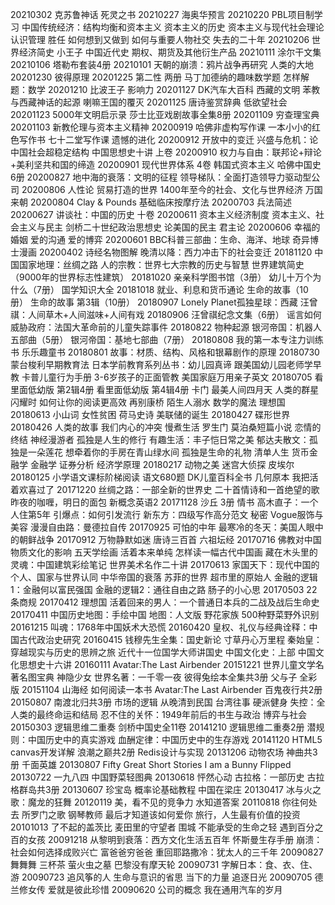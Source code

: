 20210302
	克苏鲁神话
	死灵之书
20210227
	海奥华预言
20210220
	PBL项目制学习
	中国传统经济：结构均衡和资本主义
	资本主义的历史
	资本主义与现代社会理论
	认识管理
	胜任
	如何想到又做到
	如何与重要人物社交
	失去的二十年
20210206
	世界经济简史
	小王子
	中国近代史
	期权、期货及其他衍生产品
20210111
	涂尔干文集
20210106
	塔勒布套装4册
20210101
	天朝的崩溃：鸦片战争再研究
	人类的大地
20201230
	彼得原理
20201225
	第二性 两册
	马丁加德纳的趣味数学题
	怎样解题：数学
20201210
	比波王子
	影响力
20201127
	DK汽车大百科
	西藏的文明
	苯教与西藏神话的起源
	喇嘛王国的覆灭
20201125
	唐诗鉴赏辞典
	低欲望社会
20201123
	5000年文明启示录
	莎士比亚戏剧故事全集8册
20201109
	穷查理宝典
20201103
	新教伦理与资本主义精神
20200919
	哈佛非虚构写作课
	一本小小的红色写作书
	七十二堂写作课
	遗憾的进化
20200912
	开放中的变迁
	兴盛与危机：论中国社会超稳定结构
	中国思想史十讲 上卷
20200910
	权力与自由：联邦论+辩论+美利坚共和国的缔造
20200901
	现代世界体系 4卷
	韩国式资本主义
	哈佛中国史6册
20200827
	地中海的衰落：文明的征程
	领导梯队：全面打造领导力驱动型公司
20200806
	人性论
	贸易打造的世界 1400年至今的社会、文化与世界经济
	万国来朝
20200804
	Clay & Pounds 基础临床按摩疗法
20200703
	兵法简述
20200627
	讲谈社：中国的历史 十卷
20200611
	资本主义经济制度
	资本主义、社会主义与民主
	剑桥二十世纪政治思想史
	论美国的民主
	君主论
20200606
	幸福的婚姻
	爱的沟通
	爱的博弈
20200601
	BBC科普三部曲：生命、海洋、地球
	奇异博士漫画
20200402
	诗经名物图解
	晚清以降：西力冲击下的社会变迁
20181120
	中国国家地理：丝绸之路
	人的宗教：世界七大宗教的历史与智慧
	世界建筑简史（9000年的世界标志性建筑）
20181020
	亲亲科学图书馆（3册）
	幼儿十万个为什么（7册）
	国学知识大全
20181018
	就业、利息和货币通论
	生命的故事（10册）
	生命的故事 第3辑（10册）
20180907
	Lonely Planet孤独星球：西藏
	汪曾祺：人间草木+人间滋味+人间有戏
20180906
	汪曾祺纪念文集（6册）
	谣言如何威胁政府：法国大革命前的儿童失踪事件
20180822
	物种起源
	银河帝国：机器人五部曲（5册）
	银河帝国：基地七部曲（7册）
20180808
	我的第一本专注力训练书
	乐乐趣童书
20180801
	故事：材质、结构、风格和银幕剧作的原理
20180730
	蒙台梭利早期教育法
	日本学前教育系列丛书：幼儿园真谛
	跟美国幼儿园老师学早教
	卡普儿童行为手册
	3-6岁孩子的正面管教
	美国家庭万用亲子英文
20180705
	看里面低幼版 第2辑4册
	看里面低幼版 第4辑4册
	卡门
	最美人间四月天
	人类的群星闪耀时
	如何让你的阅读更高效
	再别康桥
	陌生人溺水
	数学的魔法
	理想国
20180613
	小山词
	女性贫困
	荷马史诗
	美联储的诞生
20180427
	碟形世界
20180426
	人类的故事
	我们内心的冲突
	慢煮生活
	罗生门
	莫泊桑短篇小说
	恋情的终结
	神经漫游者
	孤独是人生的修行
	有趣生活：丰子恺日常之美
	郁达夫散文：孤独是一朵莲花
	想牵着你的手房在青山绿水间
	孤独是生命的礼物
	清单人生
	货币金融学
	金融学
	证券分析
	经济学原理
20180217
	动物之美
	迷宫大侦探 皮埃尔
20180125
	小学语文课标阶梯阅读
	语文680题
	DK儿童百科全书
	几何原本
	我把活着欢喜过了
20171220
	丝绸之路：一部全新的世界史
	二十首情诗和一首绝望的歌
	昨夜的咖喱，明日的面包
	新概念英语2
20171128
	沙丘 3册
	情书
	高木直子：一个人住第5年
	引爆点：如何引发流行
	新东方：四级写作高分范文
	秘密
	Vogue服饰与美容
	漫漫自由路：曼德拉自传
20170925
	可怕的中年
	最寒冷的冬天：美国人眼中的朝鲜战争
20170912
	万物静默如迷
	唐诗三百首
	六祖坛经
20170716
	佛教对中国物质文化的影响
	五天学绘画
	活着本来单纯
	怎样读一幅古代中国画
	藏在木头里的灵魂：中国建筑彩绘笔记
	世界美术名作二十讲
20170613
	家国天下：现代中国的个人、国家与世界认同
	中华帝国的衰落
	苏菲的世界
	超市里的原始人
	金融的逻辑1：金融何以富民强国
	金融的逻辑2：通往自由之路
	肠子的小心思
20170503
	22条商规
20170412
	理想国 活着回来的男人：一个普通日本兵的二战及战后生命史
20170411
	中国历史地图：手绘中国
	地图：人文版
	野花家族
	500种野菜野外识别
20161215
	叫魂：1768年中国妖术大恐慌
20160420
	皇权、礼仪与经典诠释：中国古代政治史研究
20160415
	钱穆先生全集：国史新论
	寸草丹心万里程
	秦始皇：穿越现实与历史的思辨之旅
	近代十一位国学大师讲国史
	中国文化史：上部
	中国文化思想史十六讲
20160111
	Avatar:The Last Airbender
20151221
	世界儿童文学名著名图宝典
	神隐少女
	世界名著：一千零一夜
	彼得兔绘本全集共3册
	父与子 全彩版
20151104
	山海经
	如何阅读一本书
	Avatar:The Last Airbender
	百鬼夜行共2册
20150807
	南渡北归共3册
	市场的逻辑
	从晚清到民国
	台湾往事
	硬派健身
	失控：全人类的最终命运和结局
	忍不住的关怀：1949年前后的书生与政治
	博弈与社会
20150303
	逻辑思维二重奏
	剑桥中国史全11卷
20141210
	逻辑思维二重奏2册
	潜规则：中国历史中的真实游戏
	血酬定律：中国历史中的生存游戏
20141120
	HTML5 canvas开发详解
	浪潮之巅共2册
	Redis设计与实现
20131206
	动物农场
	神曲共3册
	千面英雄
20130807
	Fifty Great Short Stories
	I am a Bunny
	Flipped
20130722
	一九八四
	中国野菜轻图典
20130618
	怦然心动
	古拉格：一部历史
	古拉格群岛共3册
20130607
	珍宝岛
	概率论基础教程
	中国在梁庄
20130417
	冰与火之歌：魔龙的狂舞
20120119
	美，看不见的竞争力
	水知道答案
20110818
	你往何处去
	所罗门之歌
	钢琴教师
	最后才知道该如何爱你
	旅行，人生最有价值的投资
20101013
	了不起的盖茨比
	麦田里的守望者
	围城
	不能承受的生命之轻
	遇到百分之百的女孩
20091218
	从黎明到衰落：西方文化生活五百年
	怀斯曼生存手册
	崩溃：社会如何选择成败兴亡
	富爸爸穷爸爸
	重回耶路撒冷：犹太人的三千年
20090827
	舞舞舞
	三杯茶
	萤火虫之墓
	巴黎没有摩天轮
20090731
	字解日本：食、衣、住、游
20090723
	追风筝的人
	生命与意识的省思
	当下的力量
	追逐日光
20090705
	德兰修女传
	爱就是彼此珍惜
20090620
	公司的概念
	我在通用汽车的岁月



